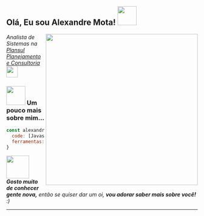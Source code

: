 <h2> Olá, Eu sou Alexandre Mota! <img src="https://media.giphy.com/media/v1.Y2lkPTc5MGI3NjExNjNjdGR2a3puZjBrbDlyY3dpc3BwaTM5MWg1aXV6ZjQ5NmphbGM3NSZlcD12MV9pbnRlcm5hbF9naWZfYnlfaWQmY3Q9Zw/yoJC2R5uH2Z3tNi6s0/giphy.gif" width="50"></h2>
<img align='right' src="https://media.giphy.com/media/v1.Y2lkPTc5MGI3NjExZXFuMGRka2pqNm92bzloNGxyaXhsbnk2N2dlYnNmZ2VrN2lqMTZ0byZlcD12MV9pbnRlcm5hbF9naWZfYnlfaWQmY3Q9Zw/qgQUggAC3Pfv687qPC/giphy.gif" width="400">
<p><em>Analista de Sistemas na <a href="http://plansul.com.br">Plansul Planejamento e Consultoria</a><img src="https://media.giphy.com/media/v1.Y2lkPTc5MGI3NjExcmd2bzRlZTdsbGZkdTh1ZWkzdzNtd29sZDE2MnZwaXFoMGR4bm5ocyZlcD12MV9pbnRlcm5hbF9naWZfYnlfaWQmY3Q9Zw/TLnWsIBRegQyWxG4Dw/giphy.gif" width="30"></br></em></p>




### <img src="https://media.giphy.com/media/v1.Y2lkPTc5MGI3NjExZXFuMGRka2pqNm92bzloNGxyaXhsbnk2N2dlYnNmZ2VrN2lqMTZ0byZlcD12MV9pbnRlcm5hbF9naWZfYnlfaWQmY3Q9Zw/qgQUggAC3Pfv687qPC/giphy.gif" width="50"> Um pouco mais sobre mim...  

```javascript
const alexandre = {
  code: [Javascript, Typescript, HTML, CSS, PHP, Python],
  ferramentas: [React, Redux, Node, Storybook, Styled-Components, Jest, Docker],
}
```

<img src="https://media.giphy.com/media/LnQjpWaON8nhr21vNW/giphy.gif" width="60"> <em><b>Gosto muito de conhecer gente nova,</b> então se quiser dar um oi, <b>vou adorar saber mais sobre você!</b> :)</em>

---
